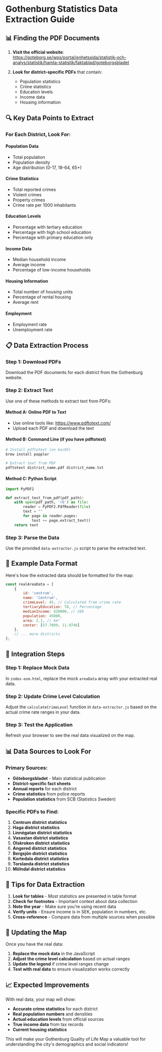 # Gothenburg Statistics Data Extraction Guide

## 📊 Finding the PDF Documents

1. **Visit the official website**: https://goteborg.se/wps/portal/enhetssida/statistik-och-analys/statistik/hamta-statistik/faktablad/goteborgsbladet

2. **Look for district-specific PDFs** that contain:
   - Population statistics
   - Crime statistics
   - Education levels
   - Income data
   - Housing information

## 🔍 Key Data Points to Extract

### For Each District, Look For:

#### **Population Data**
- Total population
- Population density
- Age distribution (0-17, 18-64, 65+)

#### **Crime Statistics**
- Total reported crimes
- Violent crimes
- Property crimes
- Crime rate per 1000 inhabitants

#### **Education Levels**
- Percentage with tertiary education
- Percentage with high school education
- Percentage with primary education only

#### **Income Data**
- Median household income
- Average income
- Percentage of low-income households

#### **Housing Information**
- Total number of housing units
- Percentage of rental housing
- Average rent

#### **Employment**
- Employment rate
- Unemployment rate

## 📋 Data Extraction Process

### Step 1: Download PDFs
Download the PDF documents for each district from the Gothenburg website.

### Step 2: Extract Text
Use one of these methods to extract text from PDFs:

#### **Method A: Online PDF to Text**
- Use online tools like: https://www.pdftotext.com/
- Upload each PDF and download the text

#### **Method B: Command Line (if you have pdftotext)**
```bash
# Install pdftotext (on macOS)
brew install poppler

# Extract text from PDF
pdftotext district_name.pdf district_name.txt
```

#### **Method C: Python Script**
```python
import PyPDF2

def extract_text_from_pdf(pdf_path):
    with open(pdf_path, 'rb') as file:
        reader = PyPDF2.PdfReader(file)
        text = ""
        for page in reader.pages:
            text += page.extract_text()
    return text
```

### Step 3: Parse the Data
Use the provided `data-extractor.js` script to parse the extracted text.

## 📝 Example Data Format

Here's how the extracted data should be formatted for the map:

```javascript
const realAreaData = [
    {
        id: 'centrum',
        name: 'Centrum',
        crimeLevel: 45, // Calculated from crime rate
        tertiaryEducation: 78, // Percentage
        medianIncome: 420000, // SEK
        population: 45000,
        area: 2.1, // km²
        center: [57.7089, 11.9746]
    },
    // ... more districts
];
```

## 🔧 Integration Steps

### Step 1: Replace Mock Data
In `index-osm.html`, replace the mock `areaData` array with your extracted real data.

### Step 2: Update Crime Level Calculation
Adjust the `calculateCrimeLevel` function in `data-extractor.js` based on the actual crime rate ranges in your data.

### Step 3: Test the Application
Refresh your browser to see the real data visualized on the map.

## 📊 Data Sources to Look For

### Primary Sources:
- **Göteborgsbladet** - Main statistical publication
- **District-specific fact sheets**
- **Annual reports** for each district
- **Crime statistics** from police reports
- **Population statistics** from SCB (Statistics Sweden)

### Specific PDFs to Find:
1. **Centrum district statistics**
2. **Haga district statistics**
3. **Linnégatan district statistics**
4. **Vasastan district statistics**
5. **Olskroken district statistics**
6. **Angered district statistics**
7. **Bergsjön district statistics**
8. **Kortedala district statistics**
9. **Torslanda district statistics**
10. **Mölndal district statistics**

## 🎯 Tips for Data Extraction

1. **Look for tables** - Most statistics are presented in table format
2. **Check for footnotes** - Important context about data collection
3. **Note the year** - Make sure you're using recent data
4. **Verify units** - Ensure income is in SEK, population in numbers, etc.
5. **Cross-reference** - Compare data from multiple sources when possible

## 🔄 Updating the Map

Once you have the real data:

1. **Replace the mock data** in the JavaScript
2. **Adjust the crime level calculation** based on actual ranges
3. **Update the legend** if crime level ranges change
4. **Test with real data** to ensure visualization works correctly

## 📈 Expected Improvements

With real data, your map will show:
- **Accurate crime statistics** for each district
- **Real population numbers** and densities
- **Actual education levels** from official sources
- **True income data** from tax records
- **Current housing statistics**

This will make your Gothenburg Quality of Life Map a valuable tool for understanding the city's demographics and social indicators! 